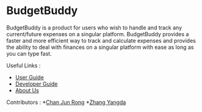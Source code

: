 # BudgetBuddy
BudgetBuddy is a product for users who wish to handle and track any current/future expenses on a singular platform.
BudgetBuddy provides a faster and more efficient way to track and calculate expenses and provides the ability
to deal with finances on a singular platform with ease as long as you can type fast.

Useful Links :
* [User Guide](docs/UserGuide.md)
* [Developer Guide](docs/DeveloperGuide.md)
* [About Us](docs/AboutUs.md)

Contributors :
*[Chan Jun Rong](docs/team/itsmejr257.md)
*[Zhang Yangda](docs/team/yyangdaa.md)